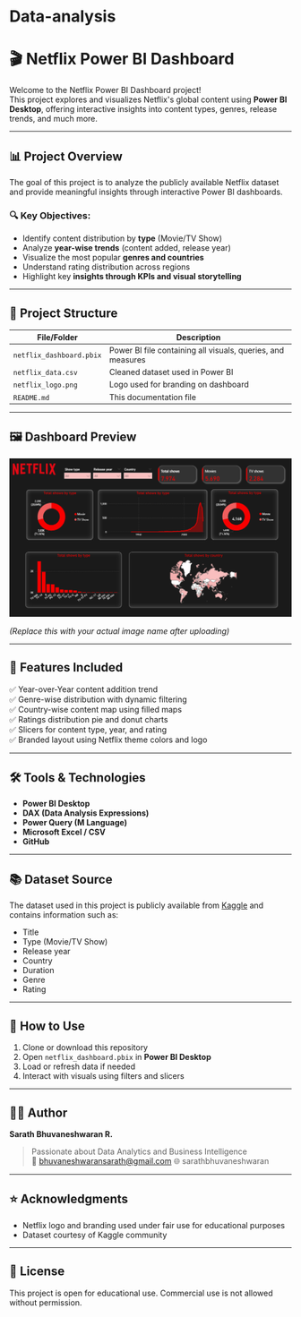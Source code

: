 # Data-analysis
# 🎬 Netflix Power BI Dashboard

Welcome to the Netflix Power BI Dashboard project!  
This project explores and visualizes Netflix's global content using **Power BI Desktop**, offering interactive insights into content types, genres, release trends, and much more.

---

## 📊 Project Overview

The goal of this project is to analyze the publicly available Netflix dataset and provide meaningful insights through interactive Power BI dashboards.

### 🔍 Key Objectives:
- Identify content distribution by **type** (Movie/TV Show)
- Analyze **year-wise trends** (content added, release year)
- Visualize the most popular **genres and countries**
- Understand rating distribution across regions
- Highlight key **insights through KPIs and visual storytelling**

---

## 📁 Project Structure

| File/Folder        | Description                                     |
|--------------------|-------------------------------------------------|
| `netflix_dashboard.pbix` | Power BI file containing all visuals, queries, and measures |
| `netflix_data.csv` | Cleaned dataset used in Power BI               |
| `netflix_logo.png` | Logo used for branding on dashboard            |
| `README.md`        | This documentation file                        |

---

## 🖼️ Dashboard Preview

![Dashboard Preview](dashboard_screenshot.png)

*(Replace this with your actual image name after uploading)*

---

## 📌 Features Included

✅ Year-over-Year content addition trend  
✅ Genre-wise distribution with dynamic filtering  
✅ Country-wise content map using filled maps  
✅ Ratings distribution pie and donut charts  
✅ Slicers for content type, year, and rating  
✅ Branded layout using Netflix theme colors and logo

---

## 🛠 Tools & Technologies

- **Power BI Desktop**
- **DAX (Data Analysis Expressions)**
- **Power Query (M Language)**
- **Microsoft Excel / CSV**
- **GitHub**

---

## 📚 Dataset Source

The dataset used in this project is publicly available from [Kaggle](https://www.kaggle.com/shivamb/netflix-shows) and contains information such as:
- Title
- Type (Movie/TV Show)
- Release year
- Country
- Duration
- Genre
- Rating

---

## 🚀 How to Use

1. Clone or download this repository
2. Open `netflix_dashboard.pbix` in **Power BI Desktop**
3. Load or refresh data if needed
4. Interact with visuals using filters and slicers

---

## 🙋‍♂️ Author

**Sarath Bhuvaneshwaran R.**  
> Passionate about Data Analytics and Business Intelligence  
> 📧 bhuvaneshwaransarath@gmail.com 
> 🌐 sarathbhuvaneshwaran

---

## ⭐ Acknowledgments

- Netflix logo and branding used under fair use for educational purposes
- Dataset courtesy of Kaggle community

---

## 📌 License

This project is open for educational use. Commercial use is not allowed without permission.

